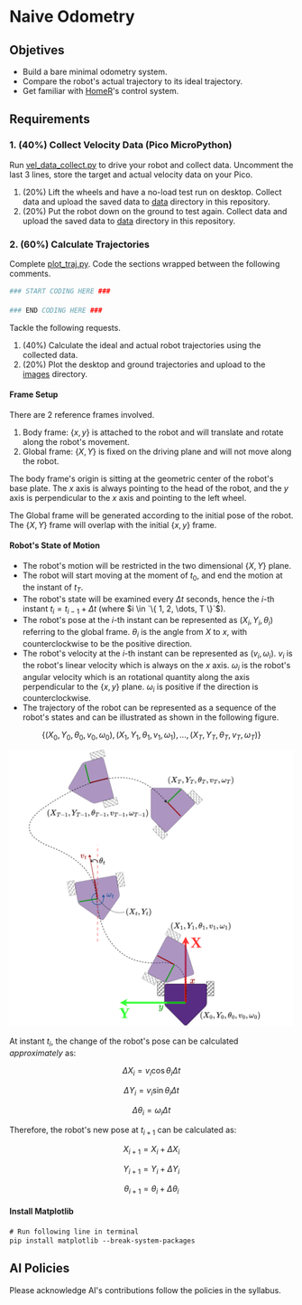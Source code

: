 # Naive Odometry

## Objetives

- Build a bare minimal odometry system.
- Compare the robot's actual trajectory to its ideal trajectory.
- Get familiar with [HomeR](https://github.com/linzhangUCA/homer)'s control system.

## Requirements

### 1. (40%) Collect Velocity Data (Pico MicroPython)

Run [vel_data_collect.py](vel_data_collect.py) to drive your robot and collect data.
Uncomment the last 3 lines, store the target and actual velocity data on your Pico.

1. (20%) Lift the wheels and have a no-load test run on desktop. Collect data and upload the saved data to [data](/data/) directory in this repository.
2. (20%) Put the robot down on the ground to test again. Collect data and upload the saved data to [data](/data/) directory in this repository.

### 2. (60%) Calculate Trajectories

Complete [plot_traj.py](plot_traj.py). Code the sections wrapped between the following comments.

```python
### START CODING HERE ###

### END CODING HERE ###
```

Tackle the following requests.

1. (40%) Calculate the ideal and actual robot trajectories using the collected data.
2. (20%) Plot the desktop and ground trajectories and upload to the [images](images/) directory.

#### Frame Setup


There are 2 reference frames involved.

1. Body frame: $`\{x, y\}`$ is attached to the robot and will translate and rotate along the robot's movement.
2. Global frame: $`\{X, Y\}`$ is fixed on the driving plane and will not move along the robot.

The body frame's origin is sitting at the geometric center of the robot's base plate. The $x$ axis is always pointing to the head of the robot, and the $y$ axis is perpendicular to the $x$ axis and pointing to the left wheel.

The Global frame will be generated according to the initial pose of the robot. The $`\{X, Y\}`$ frame will overlap with the initial $`\{x, y\}`$ frame.

#### Robot's State of Motion

- The robot's motion will be restricted in the two dimensional $`\{X, Y\}`$ plane.
- The robot will start moving at the moment of $t_0$, and end the motion at the instant of $t_T$.
- The robot's state will be examined every $\Delta t$ seconds, hence the $i$-th instant $t_i = t_{i-1} + \Delta t$ (where $i \in `\{ 1, 2, \dots, T \}`$).
- The robot's pose at the $i$-th instant can be represented as $(X_i, Y_i, \theta_i)$ referring to the global frame.
$\theta_i$ is the angle from $X$ to $x$, with counterclockwise to be the positive direction.
- The robot's velocity at the $i$-th instant can be represented as $(v_i, \omega_i)$.
$v_i$ is the robot's linear velocity which is always on the $x$ axis. 
$\omega_i$ is the robot's angular velocity which is an rotational quantity along the axis perpendicular to the $`\{x, y\}`$ plane. 
$\omega_i$ is positive if the direction is counterclockwise.
- The trajectory of the robot can be represented as a sequence of the robot's states and can be illustrated as shown in the following figure.
```math
\{(X_0, Y_0, \theta_0, v_0, \omega_0), (X_1, Y_1, \theta_1, v_1, \omega_1), \dots, (X_T, Y_T, \theta_T, v_T, \omega_T)\}
```
![odom_frame](images/odom_frame.png)

At instant $t_i$, the change of the robot's pose can be calculated *approximately* as:
```math
\Delta X_i = v_i \cos \theta_i \Delta t
```
```math
\Delta Y_i = v_i \sin \theta_i \Delta t
```
```math
\Delta \theta_i = \omega_i \Delta t

```
Therefore, the robot's new pose at $t_{i+1}$ can be calculated as:
```math
X_{i+1} = X_i + \Delta X_i
```
```math
Y_{i+1} = Y_i + \Delta Y_i
```
```math
\theta_{i+1} = \theta_i + \Delta \theta_i
```

#### Install Matplotlib

```console
# Run following line in terminal
pip install matplotlib --break-system-packages
```

## AI Policies

Please acknowledge AI's contributions follow the policies in the syllabus.
